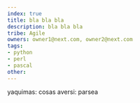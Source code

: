 ```yaml
---
index: true
title: bla bla bla
description: bla bla bla
tribe: Agile
owners: owner1@next.com, owner2@next.com
tags: 
- python
- perl
- pascal
other: 
---
```

yaquimas: cosas
aversi: parsea
